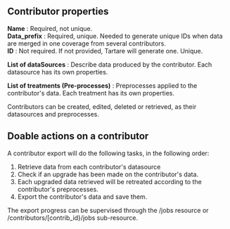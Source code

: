 ## Contributor properties
**Name** : Required, not unique.  
**Data_prefix** : Required, unique. Needed to generate unique IDs when data are merged in one coverage from several contributors.  
**ID** : Not required. If not provided, Tartare will generate one. Unique.  

**List of dataSources** : Describe data produced by the contributor. Each datasource has its own properties.

**List of treatments (Pre-processes)** : Preprocesses applied to the contributor's data. Each treatment has its own properties.

Contributors can be created, edited, deleted or retrieved, as their datasources and preprocesses.


## Doable actions on a contributor
A contributor export will do the following tasks, in the following order:
1. Retrieve data from each contributor's datasource
2. Check if an upgrade has been made on the contributor's data.
3. Each upgraded data retrieved will be retreated according to the contributor's preprocesses.
4. Export the contributor's data and save them.

The export progress can be supervised through the /jobs resource or /contributors/[contrib_id}/jobs sub-resource.

